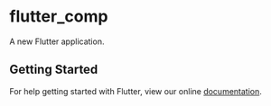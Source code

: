 # flutter_comp

A new Flutter application.

## Getting Started

For help getting started with Flutter, view our online
[documentation](https://flutter.io/).
